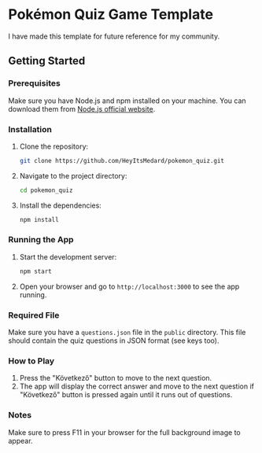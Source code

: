# Pokémon Quiz Game Template

I have made this template for future reference for my community.

## Getting Started

### Prerequisites
Make sure you have Node.js and npm installed on your machine. You can download them from [Node.js official website](https://nodejs.org/).

### Installation
1. Clone the repository:
    ```sh
    git clone https://github.com/HeyItsMedard/pokemon_quiz.git
    ```
2. Navigate to the project directory:
    ```sh
    cd pokemon_quiz
    ```
3. Install the dependencies:
    ```sh
    npm install
    ```

### Running the App
1. Start the development server:
    ```sh
    npm start
    ```
2. Open your browser and go to `http://localhost:3000` to see the app running.

### Required File
Make sure you have a `questions.json` file in the `public` directory. This file should contain the quiz questions in JSON format (see keys too).

### How to Play
1. Press the "Következő" button to move to the next question.
2. The app will display the correct answer and move to the next question if "Következő" button is pressed again until it runs out of questions.

### Notes

Make sure to press F11 in your browser for the full background image to appear.